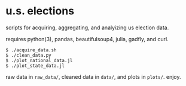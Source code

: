 # u.s. elections

scripts for acquiring, aggregating, and analyizing us election data.  

requires python(3), pandas, beautifulsoup4, julia, gadfly, and curl.  

```
$ ./acquire_data.sh
$ ./clean_data.py
$ ./plot_national_data.jl
$ ./plot_state_data.jl
```
raw data in `raw_data/`, cleaned data in `data/`, and plots in `plots/`. enjoy. 
 
